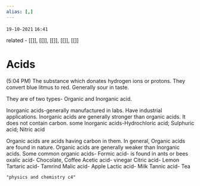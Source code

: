 ```yaml
---
alias: [,]
---
```

`19-10-2021`
`16:41`

related - [[]], [[]], [[]], [[]], [[]]

# Acids
(5:04 PM)
The substance which donates hydrogen ions or protons.
They convert blue litmus to red.
Generally sour in taste.

They are of two types- Organic and Inorganic acid. 

Inorganic acids-generally manufactured in labs. Have industrial applications. 
Inorganic acids are generally stronger than organic acids.
It does not contain carbon.
some Inorganic acids-Hydrochloric acid; Sulphuric acid; Nitric acid 

Organic acids are acids having carbon in them.
In general, Organic acids are found in nature.
Organic acids are generally weaker than Inorganic acids.
Some common organic acids- 
	Formic acid- is found in ants or bees
	oxalic acid- Chocolate, Coffee
	Acetic acid- vinegar
	Citric acid- Lemon
	Tartaric acid- Tamrind
	Malic acid- Apple
	Lactic acid- Milk
	Tannic acid- Tea

```query
"physics and chemistry c4"
```

